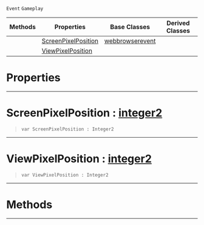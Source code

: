  `Event` `Gameplay`



|Methods|Properties|Base Classes|Derived Classes|
|---|---|---|---|
| |[ ScreenPixelPosition](https://github.com/zeroengineteam/ZeroDocs/blob/master/code_reference/class_reference/webbrowserpointqueryevent.markdown#screenpixelposition-zero)|[webbrowserevent](https://github.com/zeroengineteam/ZeroDocs/blob/master/code_reference/class_reference/webbrowserevent.markdown)| |
| |[ ViewPixelPosition](https://github.com/zeroengineteam/ZeroDocs/blob/master/code_reference/class_reference/webbrowserpointqueryevent.markdown#viewpixelposition-zero-e)| | |


 #  Properties


---  
 #  ScreenPixelPosition : [integer2](https://github.com/zeroengineteam/ZeroDocs/blob/master/code_reference/nada_base_types/integer2.markdown)

> 
> ``` lang=cpp, name=Nada
> var ScreenPixelPosition : Integer2


---  
 #  ViewPixelPosition : [integer2](https://github.com/zeroengineteam/ZeroDocs/blob/master/code_reference/nada_base_types/integer2.markdown)

> 
> ``` lang=cpp, name=Nada
> var ViewPixelPosition : Integer2


---  
 #  Methods


---  
 

 